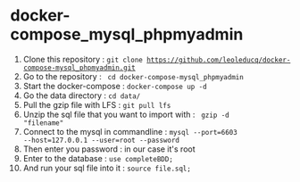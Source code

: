# docker-compose_mysql_phpmyadmin
1. Clone this repository : <code>git clone https://github.com/leoleducq/docker-compose-mysql_phpmyadmin.git </code>
2. Go to the repository : <code> cd docker-compose-mysql_phpmyadmin </code>
3. Start the docker-compose : <code>docker-compose up -d </code>
4. Go the data directory : <code>cd data/ </code>
5. Pull the gzip file with LFS : <code>git pull lfs</code>
6. Unzip the sql file that you want to import with : <code> gzip -d "filename" </code>
7. Connect to the mysql in commandline : <code>mysql --port=6603 --host=127.0.0.1 --user=root --password </code> 
8. Then enter you password : in our case it's root 
9. Enter to the database : <code>use completeBDD;</code> 
10. And run your sql file into it : <code>source file.sql;</code> 
